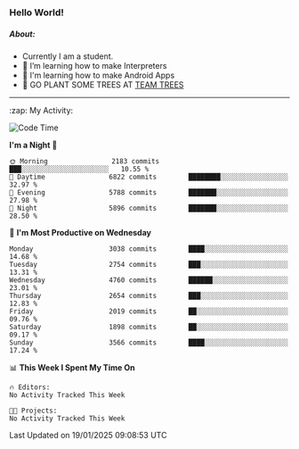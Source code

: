 ### Hello World!

##### About:
- Currently I am a student.
- 🌱 I’m learning how to make Interpreters
- 🌱 I'm learning how to make Android Apps
- 🌱 GO PLANT SOME TREES AT [TEAM TREES](https://teamtrees.org/)

---
  <summary>:zap: My Activity:</summary>
  
<!--START_SECTION:waka-->
![Code Time](http://img.shields.io/badge/Code%20Time-1%2C661%20hrs%2033%20mins-blue)

**I'm a Night 🦉** 

```text
🌞 Morning                2183 commits        ███░░░░░░░░░░░░░░░░░░░░░░   10.55 % 
🌆 Daytime                6822 commits        ████████░░░░░░░░░░░░░░░░░   32.97 % 
🌃 Evening                5788 commits        ███████░░░░░░░░░░░░░░░░░░   27.98 % 
🌙 Night                  5896 commits        ███████░░░░░░░░░░░░░░░░░░   28.50 % 
```
📅 **I'm Most Productive on Wednesday** 

```text
Monday                   3038 commits        ████░░░░░░░░░░░░░░░░░░░░░   14.68 % 
Tuesday                  2754 commits        ███░░░░░░░░░░░░░░░░░░░░░░   13.31 % 
Wednesday                4760 commits        ██████░░░░░░░░░░░░░░░░░░░   23.01 % 
Thursday                 2654 commits        ███░░░░░░░░░░░░░░░░░░░░░░   12.83 % 
Friday                   2019 commits        ██░░░░░░░░░░░░░░░░░░░░░░░   09.76 % 
Saturday                 1898 commits        ██░░░░░░░░░░░░░░░░░░░░░░░   09.17 % 
Sunday                   3566 commits        ████░░░░░░░░░░░░░░░░░░░░░   17.24 % 
```


📊 **This Week I Spent My Time On** 

```text
🔥 Editors: 
No Activity Tracked This Week

🐱‍💻 Projects: 
No Activity Tracked This Week
```


 Last Updated on 19/01/2025 09:08:53 UTC
<!--END_SECTION:waka-->
